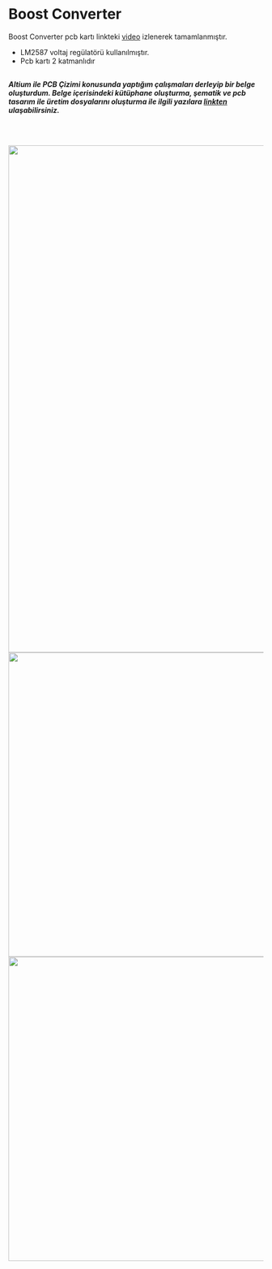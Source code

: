 # Boost Converter

Boost Converter pcb kartı linkteki [video](https://www.youtube.com/watch?v=SM6gcsjcgYY) izlenerek tamamlanmıştır.

- LM2587 voltaj regülatörü kullanılmıştır.
- Pcb kartı 2 katmanlıdır 

##
***Altium ile PCB Çizimi konusunda yaptığım çalışmaları derleyip bir belge oluşturdum. Belge içerisindeki kütüphane oluşturma, şematik ve pcb tasarım ile üretim dosyalarını oluşturma ile ilgili yazılara [linkten](https://lnkd.in/d-QzRE9U) ulaşabilirsiniz.*** 
##

<br>

<p align="left">
  <img src="https://user-images.githubusercontent.com/64609951/209704468-19989dc6-b3f1-4d8b-96c2-9d47a4c4e9a7.png" width="1000"><br>
  <img src="https://user-images.githubusercontent.com/64609951/209918078-b8bdd0d3-a18b-4132-8dd1-fbbd755db1dd.png" width="600"><br>
  <img src="https://user-images.githubusercontent.com/64609951/209704472-9c39c1a6-17b8-4168-89e5-bf03628a5397.png" width="600"><br>
</p>

